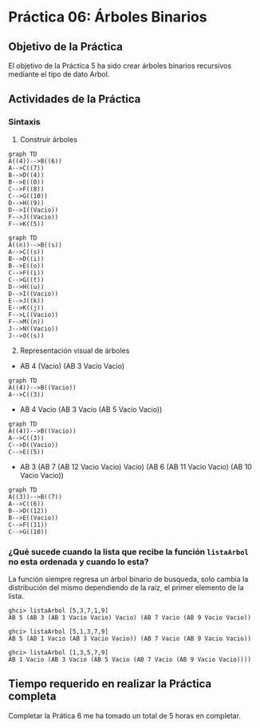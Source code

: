 # Práctica 06: Árboles Binarios

## Objetivo de la Práctica

El objetivo de la Práctica 5 ha sido crear árboles binarios recursivos mediante el tipo de dato Arbol.

## Actividades de la Práctica

### Sintaxis

1. Construir árboles

``` mermaid
graph TD
A((4))-->B((6))
A-->C((7))
B-->D((4))
B-->E((0))
C-->F((8))
C-->G((10))
D-->H((9))
D-->I((Vacio))
F-->J((Vacio))
F-->K((5))
```

``` mermaid
graph TD
A((n))-->B((s))
A-->C((s))
B-->D((i))
B-->E((o))
C-->F((i))
C-->G((t))
D-->H((u))
D-->I((Vacio))
E-->J((k))
E-->K((j))
F-->L((Vacio))
F-->M((n))
J-->N((Vacio))
J-->O((s))
```

2. Representación visual de árboles

- AB 4 (Vacio) (AB 3 Vacio Vacio)

``` mermaid
graph TD
A((4))-->B((Vacio))
A-->C((3))
```

- AB 4 Vacio (AB 3 Vacio (AB 5 Vacio Vacio))

``` mermaid
graph TD
A((4))-->B((Vacio))
A-->C((3))
C-->D((Vacio))
C-->E((5))
```

- AB 3 (AB 7 (AB 12 Vacio Vacio) Vacio) (AB 6 (AB 11 Vacio Vacio) (AB 10 Vacio Vacio))

``` mermaid
graph TD
A((3))-->B((7))
A-->C((6))	
B-->D((12))
B-->E((Vacio))
C-->F((11))
C-->G((10))
```

### ¿Qué sucede cuando la lista que recibe la función `listaArbol` no esta ordenada y cuando lo esta?

La función siempre regresa un árbol binario de busqueda, solo cambia la distribución del mismo dependiendo de la raíz, el primer elemento de la lista.

```
ghci> listaArbol [5,3,7,1,9]
AB 5 (AB 3 (AB 1 Vacio Vacio) Vacio) (AB 7 Vacio (AB 9 Vacio Vacio))
```

```
ghci> listaArbol [5,1,3,7,9]
AB 5 (AB 1 Vacio (AB 3 Vacio Vacio)) (AB 7 Vacio (AB 9 Vacio Vacio))
```

```
ghci> listaArbol [1,3,5,7,9]
AB 1 Vacio (AB 3 Vacio (AB 5 Vacio (AB 7 Vacio (AB 9 Vacio Vacio))))
```

## Tiempo requerido en realizar la Práctica completa

Completar la Prática 6 me ha tomado un total de 5 horas en completar.